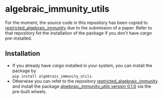 # algebraic_immunity_utils

For the moment, the source code in this repository has been copied to <a href='https://github.com/LucaBonamino/restricted_algebraic_immunity'>restricted_algebraic_immunity</a> due to the submission of a paper. Refer to that repository fot the installation of the package if you don't have <i>cargo</i> pre-installed.</br>

## Installation

<ul>
<li>If you already have <i>cargo</i> installed in your system, you can install the package by</br>
<code>pip install algebraic_immunity_utils</code>.</li>
<li>Otherwise you can refet to the repository <a href='https://github.com/LucaBonamino/restricted_algebraic_immunity'>restricted_algebraic_immunity</a> and install the package <a href="https://github.com/LucaBonamino/restricted_algebraic_immunity/releases/tag/0.1.0">algebraic_immunity_utils version 0.1.0</a> via the pre-built wheels.</li>
</ul>

